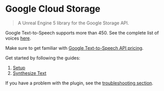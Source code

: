 
# Google Cloud Storage

> A Unreal Engine 5 library for the Google Storage API.

Google Text-to-Speech supports more than 450. See the complete list of voices [here](https://cloud.google.com/text-to-speech/docs/voices).

Make sure to get familiar with [Google Text-to-Speech API pricing](https://cloud.google.com/text-to-speech/pricing).

Get started by following the guides:
1. [Setup](/setup)
1. [Synthesize Text](/synth)

If you have a problem with the plugin, see the [troubleshooting section](/troubleshoting). 

<div class="centered">

</div>

<div class="centered">
</div>
